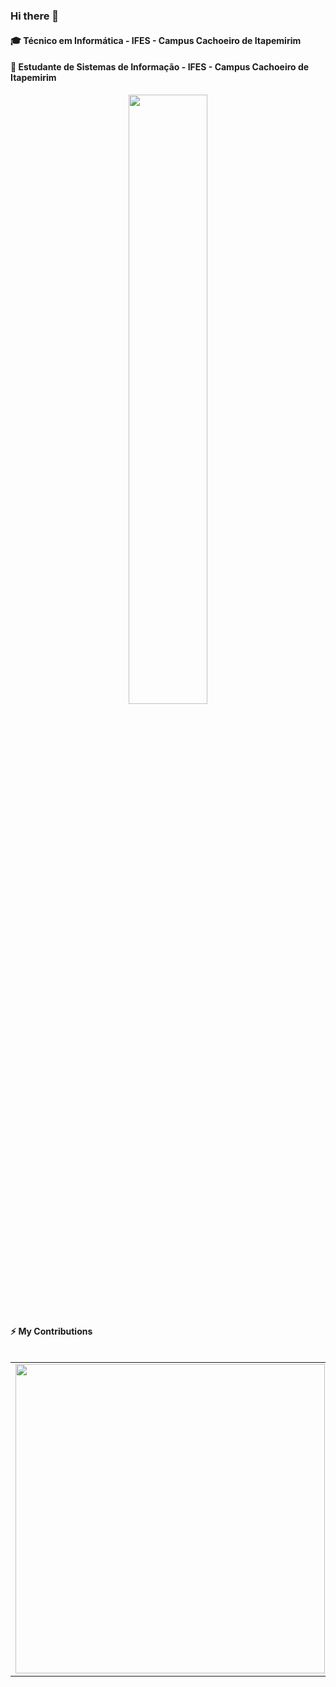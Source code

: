 ### Hi there 👋
#### 🎓 Técnico em Informática - IFES - Campus Cachoeiro de Itapemirim
#### 🌱 Estudante de Sistemas de Informação - IFES - Campus Cachoeiro de Itapemirim
<p align="center">
 <img 
      width="50%" 
      src="http://49.media.tumblr.com/7716ef547264521e476a067b1c8d2717/tumblr_mevr65Tt1i1s0odt8o1_500.gif" />
</p>

#### ⚡ My Contributions

<center style="overflow: hidden;">
  <table>
    <tr>
        <td><img width="495px" align="left" src="https://github-readme-stats.vercel.app/api?username=fbuenod" /></td>
        <td><img width="400px" align="left" src="https://github-readme-stats.vercel.app/api/top-langs/?username=fbuenod&hide=html&layout=compact" /></td>
    </tr>   
  </table>
</center> 

<!--**FBuenoD/fbuenod** is a ✨ _special_ ✨ repository because its `README.md` (this file) appears on your GitHub profile.

Here are some ideas to get you started:

- 🔭 I’m currently working on ...
- 🌱 I’m currently learning ...
- 👯 I’m looking to collaborate on ...
- 🤔 I’m looking for help with ...
- 💬 Ask me about ...
- 📫 How to reach me: ...
- 😄 Pronouns: ...
- ⚡ Fun fact: ...
-->

